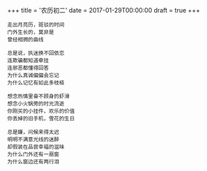 +++
title = '农历初二'
date = 2017-01-29T00:00:00
draft = true
+++

```text
走出月亮历，斑驳的时间
门外生长的，莫非是
曾经相拥的曲线

总是说，执迷换不回依恋
连欺骗都知道牵挂
连邪恶都懂得回答
为什么真诚偏偏会忘记
为什么记忆有如此多枝桠

想念热情里奋不顾身的虾滑
想念小火锅旁的时光流逝
你刚买的小挂件，欢乐的价值
你丢掉的旧手机，雪花的生日

总是嫌，问候来得太迟
明明不满意光线的迷醉
却假装在品尝幸福的滋味
为什么门外还有一扇窗
为什么窗边还有两行泪
```
